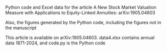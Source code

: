Python code and Excel data for the article A New Stock Market Valuation Measure with Applications to Equity-Linked Annuities: arXiv:1905.04603

Also, the figures generated by the Python code, including the figures not in the manuscript

This article is available on arXiv:1905.04603. data4.xlsx contains annual data 1871-2024, and code.py is the Python code

